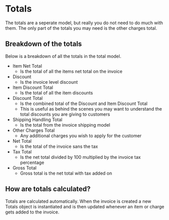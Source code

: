 # Totals

The totals are a seperate model, but really you do not need to do much with them. The only part of the totals you may need is the other charges total.

## Breakdown of the totals
Below is a breakdown of all the totals in the total model.
* Item Net Total
    * Is the total of all the items net total on the invoice
* Discount
    * Is the invoice level discount
* Item Discount Total
    * Is the total of all the item discounts
* Discount Total
    * Is the combined total of the Discount and Item Discount Total
    * This is useful as behind the scenes you may want to understand the total discounts you are giving to customers
* Shipping Handling Total
    * Is the total from the invoice shipping model
* Other Charges Total
    * Any additional charges you wish to apply for the customer
* Net Total
    * Is the total of the invoice sans the tax
* Tax Total
    * Is the net total divided by 100 multiplied by the invoice tax percentage
* Gross Total
    * Gross total is the net total with tax added on

 ## How are totals calculated?
 Totals are calculated automatically. When the invoice is created a new Totals object is instantiated and is then updated whenever an item or charge gets added to the invoice.
